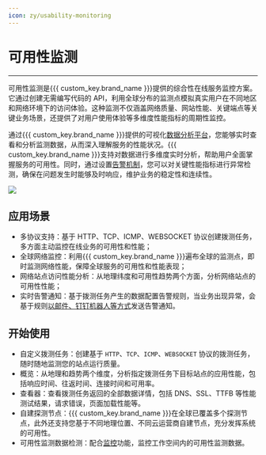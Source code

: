 ```yaml
---
icon: zy/usability-monitoring
---
```

# 可用性监测
---

可用性监测是{{{ custom_key.brand_name }}}提供的综合性在线服务监控方案。它通过创建无需编写代码的 API，利用全球分布的监测点模拟真实用户在不同地区和网络环境下的访问体验。这种监测不仅涵盖网络质量、网站性能、关键端点等关键业务场景，还提供了对用户使用体验等多维度性能指标的周期性监控。

通过{{{ custom_key.brand_name }}}提供的可视化[数据分析平台](../scene/index.md)，您能够实时查看和分析监测数据，从而深入理解服务的性能状况。{{{ custom_key.brand_name }}}支持对数据进行多维度实时分析，帮助用户全面掌握服务的可用性。同时，通过设置[告警机制](../monitoring/alert-setting.md)，您可以对关键性能指标进行异常检测，确保在问题发生时能够及时响应，维护业务的稳定性和连续性。

![](img/image_2.png)

## 应用场景

- 多协议支持：基于 HTTP、TCP、ICMP、WEBSOCKET 协议创建拨测任务，多方面主动监控在线业务的可用性和性能；
- 全球网络监控：利用{{{ custom_key.brand_name }}}遍布全球的监测点，即时监测网络性能，保障全球服务的可用性和性能表现；
- 网络站点访问性能分析：从地理纬度和可用性趋势两个方面，分析网络站点的可用性性能；  
- 实时告警通知：基于拨测任务产生的数据配置告警规则，当业务出现异常，会基于规则[以邮件、钉钉机器人等方式](../monitoring/notify-object.md)发送告警通知。

## 开始使用

- 自定义拨测任务：创建基于 `HTTP`、`TCP`、`ICMP`、`WEBSOCKET` 协议的拨测任务，随时随地监测您的站点运行质量。
- 概览：从地理和趋势两个维度，分析指定拨测任务下目标站点的应用性能，包括响应时间、往返时间、连接时间和可用率。
- 查看器：查看拨测任务返回的全部数据详情，包括 DNS、SSL、TTFB 等性能测试结果，请求错误，页面加载性能等。
- 自建探测节点：{{{ custom_key.brand_name }}}在全球已覆盖多个探测节点，此外还支持您基于不同地理位置、不同云运营商自建节点，充分发挥系统的可用性。
- 可用性监测数据检测：配合[监控](../monitoring/index.md)功能，监控工作空间内的可用性监测数据。
